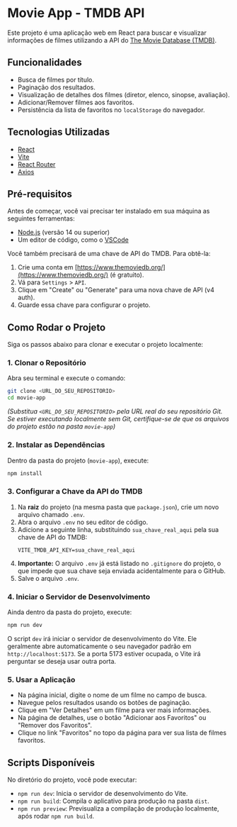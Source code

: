 # Movie App - TMDB API

Este projeto é uma aplicação web em React para buscar e visualizar informações de filmes utilizando a API do [The Movie Database (TMDB)](https://www.themoviedb.org/).

## Funcionalidades

*   Busca de filmes por título.
*   Paginação dos resultados.
*   Visualização de detalhes dos filmes (diretor, elenco, sinopse, avaliação).
*   Adicionar/Remover filmes aos favoritos.
*   Persistência da lista de favoritos no `localStorage` do navegador.

## Tecnologias Utilizadas

*   [React](https://reactjs.org/)
*   [Vite](https://vitejs.dev/)
*   [React Router](https://reactrouter.com/)
*   [Axios](https://axios-http.com/)

## Pré-requisitos

Antes de começar, você vai precisar ter instalado em sua máquina as seguintes ferramentas:

*   [Node.js](https://nodejs.org/) (versão 14 ou superior)
*   Um editor de código, como o [VSCode](https://code.visualstudio.com/)

Você também precisará de uma chave de API do TMDB. Para obtê-la:

1.  Crie uma conta em [https://www.themoviedb.org/](https://www.themoviedb.org/) (é gratuito).
2.  Vá para `Settings` > `API`.
3.  Clique em "Create" ou "Generate" para uma nova chave de API (v4 auth).
4.  Guarde essa chave para configurar o projeto.

## Como Rodar o Projeto

Siga os passos abaixo para clonar e executar o projeto localmente:

### 1. Clonar o Repositório

Abra seu terminal e execute o comando:

```bash
git clone <URL_DO_SEU_REPOSITORIO>
cd movie-app
```

*(Substitua `<URL_DO_SEU_REPOSITORIO>` pela URL real do seu repositório Git. Se estiver executando localmente sem Git, certifique-se de que os arquivos do projeto estão na pasta `movie-app`)*

### 2. Instalar as Dependências

Dentro da pasta do projeto (`movie-app`), execute:

```bash
npm install
```

### 3. Configurar a Chave da API do TMDB

1.  Na **raiz** do projeto (na mesma pasta que `package.json`), crie um novo arquivo chamado `.env`.
2.  Abra o arquivo `.env` no seu editor de código.
3.  Adicione a seguinte linha, substituindo `sua_chave_real_aqui` pela sua chave de API do TMDB:
    ```
    VITE_TMDB_API_KEY=sua_chave_real_aqui
    ```
4.  **Importante:** O arquivo `.env` já está listado no `.gitignore` do projeto, o que impede que sua chave seja enviada acidentalmente para o GitHub.
5.  Salve o arquivo `.env`.

### 4. Iniciar o Servidor de Desenvolvimento

Ainda dentro da pasta do projeto, execute:

```bash
npm run dev
```

O script `dev` irá iniciar o servidor de desenvolvimento do Vite. Ele geralmente abre automaticamente o seu navegador padrão em `http://localhost:5173`. Se a porta 5173 estiver ocupada, o Vite irá perguntar se deseja usar outra porta.

### 5. Usar a Aplicação

*   Na página inicial, digite o nome de um filme no campo de busca.
*   Navegue pelos resultados usando os botões de paginação.
*   Clique em "Ver Detalhes" em um filme para ver mais informações.
*   Na página de detalhes, use o botão "Adicionar aos Favoritos" ou "Remover dos Favoritos".
*   Clique no link "Favoritos" no topo da página para ver sua lista de filmes favoritos.

## Scripts Disponíveis

No diretório do projeto, você pode executar:

*   `npm run dev`: Inicia o servidor de desenvolvimento do Vite.
*   `npm run build`: Compila o aplicativo para produção na pasta `dist`.
*   `npm run preview`: Previsualiza a compilação de produção localmente, após rodar `npm run build`.
